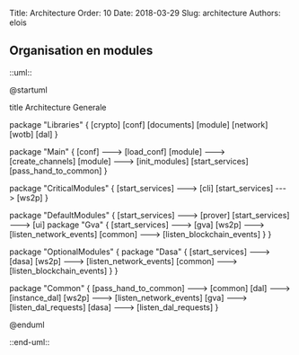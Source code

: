 Title: Architecture
Order: 10
Date: 2018-03-29
Slug: architecture
Authors: elois

## Organisation en modules

::uml::

@startuml

title Architecture Generale

package "Libraries" {
    [crypto]
    [conf]
    [documents]
    [module]
    [network]
    [wotb]
    [dal]
}

package "Main" {
    [conf] ---> [load_conf]
    [module] ---> [create_channels]
    [module] ---> [init_modules]
    [start_services]
    [pass_hand_to_common]
}

package "CriticalModules" {
  [start_services] ---> [cli]
  [start_services] ---> [ws2p]
}

package "DefaultModules" {
  [start_services] ---> [prover]
  [start_services] ---> [ui]
  package "Gva" {
        [start_services] ---> [gva]
        [ws2p] ---> [listen_network_events]
        [common] ---> [listen_blockchain_events]
    }
}

package "OptionalModules" {
    package "Dasa" {
        [start_services] ---> [dasa]
        [ws2p] ---> [listen_network_events]
        [common] ---> [listen_blockchain_events]
    }
}

package "Common" {
    [pass_hand_to_common] ---> [common]
    [dal] ---> [instance_dal]
    [ws2p] ---> [listen_network_events]
    [gva] ---> [listen_dal_requests]
    [dasa] ---> [listen_dal_requests]
}

@enduml

::end-uml::
